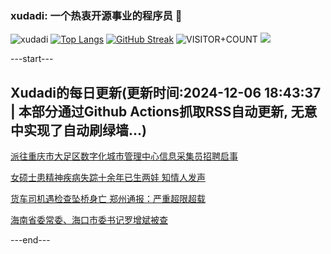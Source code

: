 ### xudadi: 一个热衷开源事业的程序员 👋

![xudadi](https://github-readme-stats-git-masterorgs-github-readme-stats-team.vercel.app/api?username=xudadi)
[![Top Langs](https://github-readme-stats.vercel.app/api/top-langs/?username=xudadi)](https://github.com/anuraghazra/github-readme-stats)
[![GitHub Streak](https://streak-stats.demolab.com?user=xudadi&locale=zh_Hans)](https://git.io/streak-stats)
![VISITOR+COUNT](https://komarev.com/ghpvc/?username=xudadi&label=VISITOR+COUNT)
![](https://raw.githubusercontent.com/xudadi/xudadi/main/assets/github-contribution-grid-snake.svg)


---start---

## Xudadi的每日更新(更新时间:2024-12-06 18:43:37 | 本部分通过Github Actions抓取RSS自动更新, 无意中实现了自动刷绿墙...)

[派往重庆市大足区数字化城市管理中心信息采集员招聘启事](https://www.gongkaoleida.com/article/2220649)

[女硕士患精神疾病失踪十余年已生两娃 知情人发声](https://m.163.com/news/article/JILTJQQP0512D3VJ.html)

[货车司机遇检查坠桥身亡 郑州通报：严重超限超载](https://m.163.com/news/article/JINJPKCV0534A4SC.html)

[海南省委常委、海口市委书记罗增斌被查](https://m.163.com/news/article/JINJ4GRK0001899N.html)

---end---
